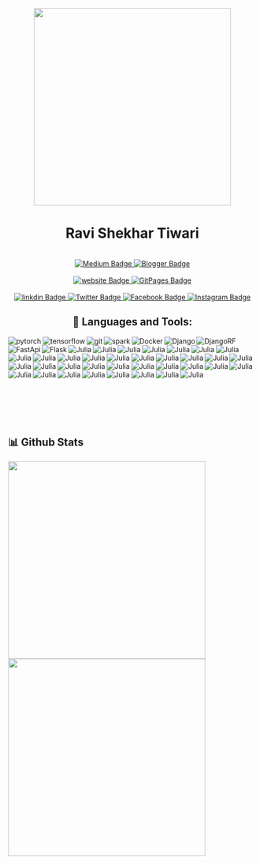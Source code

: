 
<div id="header" align="center">
  <img src="https://media.giphy.com/media/kl5ctZSctCbE4/giphy.gif" width="400px"/>
  

  <h1>Ravi Shekhar Tiwari</h1>


 
<br>
  <div id="Blog">
    
   <a href="https://tiwari11-rst.medium.com/">
    <img src="https://img.shields.io/badge/Medium-12100E?style=for-the-badge&logo=medium&logoColor=white" alt="Medium Badge"/>
  </a>

   <a href="https://ravishekhartiwari.blogspot.com/">
    <img src="https://img.shields.io/badge/Blogger-FF5722?style=for-the-badge&logo=blogger&logoColor=white" alt="
Blogger Badge"/>
  </a>

  </div>
<br>
   <div id="Websites">
    
   <a href="https:www.rstiwari.com">
    <img src="https://img.shields.io/badge/website-000000?style=for-the-badge&logo=About.me&logoColor=white" alt="website Badge"/>
  </a>

   <a href="https://portfolio.rstiwari.com">
    <img src="https://img.shields.io/badge/GitHub%20Pages-222222?style=for-the-badge&logo=GitHub%20Pages&logoColor=white" alt="
GitPages Badge"/>
  </a>

  </div>
<br>
 <div id="badges">
  <a href="http://www.linkedin.com/in/ravishekhartiwari">
    <img src="https://img.shields.io/badge/LinkedIn-0077B5?style=for-the-badge&logo=linkedin&logoColor=white" alt="linkdin Badge"/>
  </a>
  <a href="https://twitter.com/tiwari11rst">
    <img src="https://img.shields.io/badge/Twitter-1DA1F2?style=for-the-badge&logo=twitter&logoColor=white" alt="Twitter Badge"/>
  </a>
  <a href="https://www.facebook.com/ravishekhar.tiwari.5">
    <img src="https://img.shields.io/badge/Facebook-1877F2?style=for-the-badge&logo=facebook&logoColor=white" alt="Facebook Badge"/>
  </a>
  <a href="https://www.instagram.com/ravishekhartiwari/">
    <img src="https://img.shields.io/badge/Instagram-E4405F?style=for-the-badge&logo=instagram&logoColor=white" alt="Instagram Badge"/>
  </a>
 </div>

 <div id="Tools">
   <h2> 🔨 Languages and Tools:</h2>
<img align="left" src="https://img.shields.io/badge/PyTorch-EE4C2C?style=for-the-badge&logo=pytorch&logoColor=white" alt="pytorch" />  
<img align="left" src="https://img.shields.io/badge/TensorFlow-FF6F00?style=for-the-badge&logo=tensorflow&logoColor=white" alt="tensorflow" /> 
<img src="https://img.shields.io/badge/Keras-FF0000?style=for-the-badge&logo=keras&logoColor=white" align="left" alt="git" />
<img src="https://img.shields.io/badge/Apache_Spark-FFFFFF?style=for-the-badge&logo=apachespark&logoColor=#E35A16" align="left" alt="spark" />
<img src="https://img.shields.io/badge/Docker-2CA5E0?style=for-the-badge&logo=docker&logoColor=white" align="left" alt="Docker" />
<img src="https://img.shields.io/badge/Docker-2CA5E0?style=for-the-badge&logo=docker&logoColor=white" align="left" alt="Django" />
<img src="https://img.shields.io/badge/django%20rest-ff1709?style=for-the-badge&logo=django&logoColor=white" align="left" alt="DjangoRF" />
<img src="https://img.shields.io/badge/fastapi-109989?style=for-the-badge&logo=FASTAPI&logoColor=white" align="left" alt="FastApi" />
<img src="https://img.shields.io/badge/Flask-000000?style=for-the-badge&logo=flask&logoColor=white" align="left" alt="Flask" />
<img src="https://img.shields.io/badge/Julia-9558B2?style=for-the-badge&logo=julia&logoColor=white" align="left" alt="Julia" />
<img src="https://img.shields.io/badge/OpenCV-27338e?style=for-the-badge&logo=OpenCV&logoColor=white" align="left" alt="Julia" />
<img src="https://img.shields.io/badge/Postman-FF6C37?style=for-the-badge&logo=Postman&logoColor=white" align="left" alt="Julia" />
<img src="https://img.shields.io/badge/PowerBI-F2C811?style=for-the-badge&logo=Power%20BI&logoColor=white" align="left" alt="Julia" />
<img src="https://img.shields.io/badge/R-276DC3?style=for-the-badge&logo=r&logoColor=white" align="left" alt="Julia" />
<img src="https://img.shields.io/badge/Rust-000000?style=for-the-badge&logo=rust&logoColor=white" align="left" alt="Julia" />
<img src="https://img.shields.io/badge/Selenium-43B02A?style=for-the-badge&logo=Selenium&logoColor=white" align="left" alt="Julia" />
<img src="https://img.shields.io/badge/Shell_Script-121011?style=for-the-badge&logo=gnu-bash&logoColor=white" align="left" alt="Julia" />
<img src="https://img.shields.io/badge/Tailwind_CSS-38B2AC?style=for-the-badge&logo=tailwind-css&logoColor=white" align="left" alt="Julia" />
<img src="https://img.shields.io/badge/Tableau-E97627?style=for-the-badge&logo=Tableau&logoColor=white" align="left" alt="Julia" />
<img src="https://img.shields.io/badge/Alibaba_Cloud-FF6A00?style=for-the-badge&logo=alibabacloud&logoColor=white" align="left" alt="Julia" />
<img src="https://img.shields.io/badge/Amazon_AWS-FF9900?style=for-the-badge&logo=amazonaws&logoColor=white" align="left" alt="Julia" />
<img src="https://img.shields.io/badge/Digital_Ocean-0080FF?style=for-the-badge&logo=DigitalOcean&logoColor=white" align="left" alt="Julia" />
<img src="https://img.shields.io/badge/Heroku-430098?style=for-the-badge&logo=heroku&logoColor=white" align="left" alt="Julia" />
<img src="https://img.shields.io/badge/Twilio-F22F46?style=for-the-badge&logo=Twilio&logoColor=white" align="left" alt="Julia" />
<img src="https://img.shields.io/badge/Microsoft%20SQL%20Server-CC2927?style=for-the-badge&logo=microsoft%20sql%20server&logoColor=white" align="left" alt="Julia" />
<img src="https://img.shields.io/badge/MySQL-005C84?style=for-the-badge&logo=mysql&logoColor=white" align="left" alt="Julia" />
<img src="https://img.shields.io/badge/rabbitmq-%23FF6600.svg?&style=for-the-badge&logo=rabbitmq&logoColor=white" align="left" alt="Julia" />
<img src="https://img.shields.io/badge/Bootstrap-563D7C?style=for-the-badge&logo=bootstrap&logoColor=white" align="left" alt="Julia" />
<img src="https://img.shields.io/badge/conda-342B029.svg?&style=for-the-badge&logo=anaconda&logoColor=white" align="left" alt="Julia" />
<img src="https://img.shields.io/badge/Colab-F9AB00?style=for-the-badge&logo=googlecolab&color=525252" align="left" alt="Julia" />
<img src="https://img.shields.io/badge/VSCode-0078D4?style=for-the-badge&logo=visual%20studio%20code&logoColor=white" align="left" alt="Julia" />
<img src="https://img.shields.io/badge/Visual_Studio_Code-0078D4?style=for-the-badge&logo=visual%20studio%20code&logoColor=white" align="left" alt="Julia" />
<img src="https://img.shields.io/badge/C-00599C?style=for-the-badge&logo=c&logoColor=white" align="left" alt="Julia" />
<img src="https://img.shields.io/badge/C%2B%2B-00599C?style=for-the-badge&logo=c%2B%2B&logoColor=white" align="left" alt="Julia" />
<img src="https://img.shields.io/badge/json-5E5C5C?style=for-the-badge&logo=json&logoColor=white" align="left" alt="Julia" />
<img src="https://img.shields.io/badge/PHP-777BB4?style=for-the-badge&logo=php&logoColor=white" align="left" alt="Julia" />
<img src="https://img.shields.io/badge/Plotly-239120?style=for-the-badge&logo=plotly&logoColor=white" align="left" alt="Julia" />
<img src="https://img.shields.io/badge/PLSQL-F80000?style=for-the-badge&logo=oracle&logoColor=black" align="left" alt="Julia" />
<img src="https://img.shields.io/badge/scikit_learn-F7931E?style=for-the-badge&logo=scikit-learn&logoColor=white" align="left" alt="Julia" />
<img src="https://img.shields.io/badge/SciPy-654FF0?style=for-the-badge&logo=SciPy&logoColor=white" align="left" alt="Julia" />
<img src="https://img.shields.io/badge/GIT-E44C30?style=for-the-badge&logo=git&logoColor=white" align="left" alt="Julia" />
<img src="https://img.shields.io/badge/powershell-5391FE?style=for-the-badge&logo=powershell&logoColor=white" align="left" alt="Julia" />
<img src="https://img.shields.io/badge/windows%20terminal-4D4D4D?style=for-the-badge&logo=windows%20terminal&logoColor=white" align="left" alt="Julia" />
<img src="https://img.shields.io/badge/Airflow-017CEE?style=for-the-badge&logo=Apache%20Airflow&logoColor=white" align="left" alt="Julia" />
 </div>
    <br>
     <br>
      <br>
       <br>
        <br>
    <br>
     <br>
   <br>
   <br>
   <br>
   </div>
   <div aligh="center">
    <div id ="Repository">
     <h2> 📊 Github Stats </h2>
    <img style="width:400px;"  src="https://github-profile-summary-cards.vercel.app/api/cards/profile-details?username=happyman11&theme=dark" />
     <img style="width:400px;" src="https://github-readme-stats-git-masterrstaa-rickstaa.vercel.app/api?username=happyman11&theme=dark" /> 
   </div>
   <br>
   </div>

